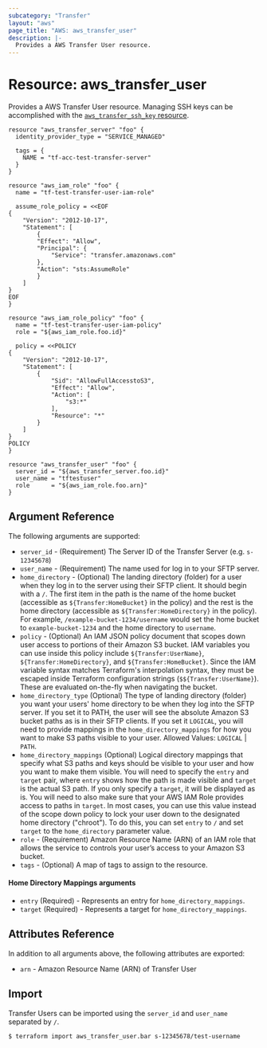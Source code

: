 ```yaml
---
subcategory: "Transfer"
layout: "aws"
page_title: "AWS: aws_transfer_user"
description: |-
  Provides a AWS Transfer User resource.
---
```


# Resource: aws_transfer_user

Provides a AWS Transfer User resource. Managing SSH keys can be accomplished with the [`aws_transfer_ssh_key` resource](/docs/providers/aws/r/transfer_ssh_key.html).


```hcl
resource "aws_transfer_server" "foo" {
  identity_provider_type = "SERVICE_MANAGED"

  tags = {
    NAME = "tf-acc-test-transfer-server"
  }
}

resource "aws_iam_role" "foo" {
  name = "tf-test-transfer-user-iam-role"

  assume_role_policy = <<EOF
{
	"Version": "2012-10-17",
	"Statement": [
		{
		"Effect": "Allow",
		"Principal": {
			"Service": "transfer.amazonaws.com"
		},
		"Action": "sts:AssumeRole"
		}
	]
}
EOF
}

resource "aws_iam_role_policy" "foo" {
  name = "tf-test-transfer-user-iam-policy"
  role = "${aws_iam_role.foo.id}"

  policy = <<POLICY
{
	"Version": "2012-10-17",
	"Statement": [
		{
			"Sid": "AllowFullAccesstoS3",
			"Effect": "Allow",
			"Action": [
				"s3:*"
			],
			"Resource": "*"
		}
	]
}
POLICY
}

resource "aws_transfer_user" "foo" {
  server_id = "${aws_transfer_server.foo.id}"
  user_name = "tftestuser"
  role      = "${aws_iam_role.foo.arn}"
}
```

## Argument Reference

The following arguments are supported:

* `server_id` - (Requirement) The Server ID of the Transfer Server (e.g. `s-12345678`)
* `user_name` - (Requirement) The name used for log in to your SFTP server.
* `home_directory` - (Optional) The landing directory (folder) for a user when they log in to the server using their SFTP client.  It should begin with a `/`.  The first item in the path is the name of the home bucket (accessible as `${Transfer:HomeBucket}` in the policy) and the rest is the home directory (accessible as `${Transfer:HomeDirectory}` in the policy). For example, `/example-bucket-1234/username` would set the home bucket to `example-bucket-1234` and the home directory to `username`.
* `policy` - (Optional) An IAM JSON policy document that scopes down user access to portions of their Amazon S3 bucket. IAM variables you can use inside this policy include `${Transfer:UserName}`, `${Transfer:HomeDirectory}`, and `${Transfer:HomeBucket}`. Since the IAM variable syntax matches Terraform's interpolation syntax, they must be escaped inside Terraform configuration strings (`$${Transfer:UserName}`).  These are evaluated on-the-fly when navigating the bucket.
* `home_directory_type` (Optional) The type of landing directory (folder) you want your users' home directory to be when they log into the SFTP server. If you set it to PATH, the user will see the absolute Amazon S3 bucket paths as is in their SFTP clients. If you set it `LOGICAL`, you will need to provide mappings in the `home_directory_mappings` for how you want to make S3 paths visible to your user. Allowed Values: `LOGICAL` | `PATH`.
* `home_directory_mappings` (Optional) Logical directory mappings that specify what S3 paths and keys should be visible to your user and how you want to make them visible. You will need to specify the `entry` and `target` pair, where `entry` shows how the path is made visible and `target` is the actual S3 path. If you only specify a `target`, it will be displayed as is. You will need to also make sure that your AWS IAM Role provides access to paths in `target`. In most cases, you can use this value instead of the scope down policy to lock your user down to the designated home directory ("chroot"). To do this, you can set `entry` to `/` and set `target` to the `home_directory` parameter value.
* `role` - (Requirement) Amazon Resource Name (ARN) of an IAM role that allows the service to controls your user’s access to your Amazon S3 bucket.
* `tags` - (Optional) A map of tags to assign to the resource.

#### Home Directory Mappings arguments

* `entry` (Required) - Represents an entry for `home_directory_mappings`.
* `target` (Required) - Represents a target for `home_directory_mappings`.

## Attributes Reference
In addition to all arguments above, the following attributes are exported:

* `arn` - Amazon Resource Name (ARN) of Transfer User

## Import

Transfer Users can be imported using the `server_id` and `user_name` separated by `/`.

```
$ terraform import aws_transfer_user.bar s-12345678/test-username
```
